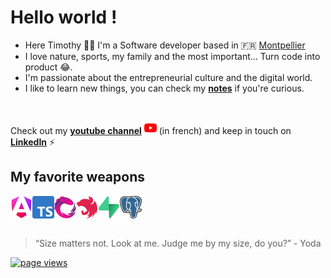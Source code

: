 <h1 align="left">Hello world !</h1>

- Here Timothy 👨‍💻 I'm a Software developer based in 🇫🇷 [Montpellier]
- I love nature, sports, my family and the most important... Turn code into product 😂.
- I'm passionate about the entrepreneurial culture and the digital world.
- I like to learn new things, you can check my **[notes]** if you're curious.

<br>

Check out my **[youtube channel]** <img src="./img/youtube.png" alt="youtube" width="20"/> (in french) and keep in touch on **[LinkedIn]** ⚡️


<h2 align="left">My favorite weapons</h2>

<div style="display: flex;">
<img src="./img/angular.png" alt="angular" width="35"/>
<img src="./img/typescript.png" alt="typescript" width="35"/>
<img src="./img/rxjs.png" alt="rxjs" width="35"/>
<img src="./img/nestjs.svg" alt="nestjs" width="35"/>
<img src="./img/supabase.png" alt="supabase" width="35"/>
<img src="./img/postgres.png" alt="postgres" width="35"/>
</div>

<br>

> “Size matters not. Look at me. Judge me by my size, do you?” - Yoda

<p align="left">
  <a href="https://github.com/timothyalcaide/timothyalcaide">
    <img src="https://komarev.com/ghpvc/?username=timothyalcaide" alt="page views" />
  </a>
</p>

[linkedin]: https://www.linkedin.com/in/timothyalcaide "Timothy Alcaide LinkedIn"
[montpellier]: https://www.google.com/maps/place/Montpellier/@43.6099948,3.8041295,12z "Montpellier"
[notes]: https://github.com/timothyalcaide/learning-notes
[youtube channel]: https://www.youtube.com/channel/UCS11gNlSZmcaIOv_DCfMplA

